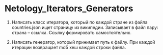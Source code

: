 # Netology_Iterators_Generators

1. Написать класс итератора, который по каждой стране из файла countries.json ищет страницу из википедии.
Записывает в файл пару: страна – ссылка. Ссылку формировать самостоятельно.

2. Написать генератор, который принимает путь к файлу. При каждой итерации возвращает md5 хеш каждой строки файла.
